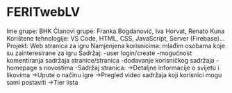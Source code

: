 # FERITwebLV

Ime grupe: BHK
Članovi grupe: Franka Bogdanović, Iva Horvat, Renato Kuna
Korištene tehnologije: VS Code, HTML, CSS, JavaScript, Server (Firebase)...
Projekt: Web stranica za igru
Namjenjena korisnicima: mlađim osobama koje su zainteresirane za igru
Sadržaj: -user login/create
         -mogućnost komentiranja sadržaja stranice/stranica
         -dodavanje korisničkog sadržaja
         -homepage s novostima
         -Sadržaj stranica:
                  ->Detaljne informacije o svijetu i likovima
                  ->Upute o načinu igre
                  ->Pregled video sadržaja koji korisnici mogu sami postaviti
                  ->Tier lista
                  
